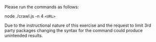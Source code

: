 Please run the commands as follows:

node ./crawl.js -n 4 `<URL>`

Due to the instructional nature of this exercise and the request to limit 3rd party packages changing the syntax for the command could produce unintended results.  

